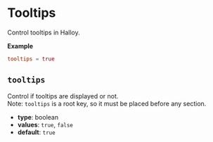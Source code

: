 # Tooltips

Control tooltips in Halloy.

**Example**

```toml
tooltips = true
```

## `tooltips`

Control if tooltips are displayed or not.   
Note: `tooltips` is a root key, so it must be placed before any section.

- **type**: boolean
- **values**: `true`, `false`
- **default**: `true`
